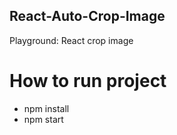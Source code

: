 ## React-Auto-Crop-Image

Playground: React crop image

# How to run project

-   npm install
-   npm start
